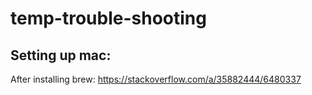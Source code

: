 # temp-trouble-shooting

## Setting up mac:
After installing brew:
https://stackoverflow.com/a/35882444/6480337
